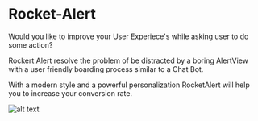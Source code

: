 # Rocket-Alert

Would you like to improve your User Experiece's while asking user to do some action? 

Rockert Alert resolve the problem of be distracted by a boring AlertView with a user friendly boarding process similar to a Chat Bot. 

With a modern style and a powerful personalization RocketAlert will help you to increase your conversion rate.

![alt text](https://media.giphy.com/media/5QLxkjz2nq5cHBENqr/giphy.gif)
